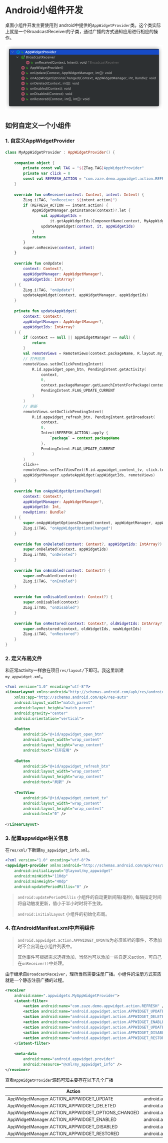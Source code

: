# Android小组件开发

桌面小组件开发主要使用到 android中提供的``AppWidgetProvider``类。这个类实际上就是一个BroadcastReceiver的子类，通过广播的方式通知应用进行相应的操作。

![image-20211101141628354](Appwidget.assets/image-20211101141628354.png)

## 如何自定义一个小组件

### 1. 自定义AppWidgetProvider

```kotlin
class MyAppWidgetProvider : AppWidgetProvider() {

    companion object {
        private const val TAG = "${ZTag.TAG}AppWidgetProvider"
        private var click = 0
        const val REFRESH_ACTION = "com.zaze.demo.appwidget.action.REFRESH"
    }

    override fun onReceive(context: Context, intent: Intent) {
        ZLog.i(TAG, "onReceive: ${intent.action}")
        if (REFRESH_ACTION == intent.action) {
            AppWidgetManager.getInstance(context)?.let {
                val appWidgetIds =
                    it.getAppWidgetIds(ComponentName(context, MyAppWidgetProvider::class.java))
                updateAppWidget(context, it, appWidgetIds)
            }
            return
        }
        super.onReceive(context, intent)
    }

    override fun onUpdate(
        context: Context?,
        appWidgetManager: AppWidgetManager?,
        appWidgetIds: IntArray?
    ) {
        ZLog.i(TAG, "onUpdate")
        updateAppWidget(context, appWidgetManager, appWidgetIds)
    }

    private fun updateAppWidget(
        context: Context?,
        appWidgetManager: AppWidgetManager?,
        appWidgetIds: IntArray?
    ) {
        if (context == null || appWidgetManager == null) {
            return
        }
        val remoteViews = RemoteViews(context.packageName, R.layout.my_appwidget)
        // 打开应用
        remoteViews.setOnClickPendingIntent(
            R.id.appwidget_open_btn, PendingIntent.getActivity(
                context,
                0,
                context.packageManager.getLaunchIntentForPackage(context.packageName),
                PendingIntent.FLAG_UPDATE_CURRENT
            )
        )
        // 刷新
        remoteViews.setOnClickPendingIntent(
            R.id.appwidget_refresh_btn, PendingIntent.getBroadcast(
                context,
                0,
                Intent(REFRESH_ACTION).apply {
                    `package` = context.packageName
                },
                PendingIntent.FLAG_UPDATE_CURRENT
            )
        )
        click++
        remoteViews.setTextViewText(R.id.appwidget_content_tv, click.toString())
        appWidgetManager.updateAppWidget(appWidgetIds, remoteViews)
    }

    override fun onAppWidgetOptionsChanged(
        context: Context?,
        appWidgetManager: AppWidgetManager?,
        appWidgetId: Int,
        newOptions: Bundle?
    ) {
        super.onAppWidgetOptionsChanged(context, appWidgetManager, appWidgetId, newOptions)
        ZLog.i(TAG, "onAppWidgetOptionsChanged")
    }

    override fun onDeleted(context: Context?, appWidgetIds: IntArray?) {
        super.onDeleted(context, appWidgetIds)
        ZLog.i(TAG, "onDeleted")
    }

    override fun onEnabled(context: Context?) {
        super.onEnabled(context)
        ZLog.i(TAG, "onEnabled")
    }

    override fun onDisabled(context: Context?) {
        super.onDisabled(context)
        ZLog.i(TAG, "onDisabled")
    }

    override fun onRestored(context: Context?, oldWidgetIds: IntArray?, newWidgetIds: IntArray?) {
        super.onRestored(context, oldWidgetIds, newWidgetIds)
        ZLog.i(TAG, "onRestored")
    }
}
```



### 2. 定义布局文件

和正常activity一样放在项目``res/layout/``下即可。我这里新建``my_appwidget.xml``。

```xml
<?xml version="1.0" encoding="utf-8"?>
<LinearLayout xmlns:android="http://schemas.android.com/apk/res/android"
    xmlns:app="http://schemas.android.com/apk/res-auto"
    android:layout_width="match_parent"
    android:layout_height="match_parent"
    android:gravity="center"
    android:orientation="vertical">

    <Button
        android:id="@+id/appwidget_open_btn"
        android:layout_width="wrap_content"
        android:layout_height="wrap_content"
        android:text="打开应用" />

    <Button
        android:id="@+id/appwidget_refresh_btn"
        android:layout_width="wrap_content"
        android:layout_height="wrap_content"
        android:text="刷新" />

    <TextView
        android:id="@+id/appwidget_content_tv"
        android:layout_width="wrap_content"
        android:layout_height="wrap_content"
        android:text="0" />

</LinearLayout>
```



### 3. 配置appwidget相关信息

在``res/xml/``下新建``my_appwidget_info.xml``。

```xml
<?xml version="1.0" encoding="utf-8"?>
<appwidget-provider xmlns:android="http://schemas.android.com/apk/res/android"
    android:initialLayout="@layout/my_appwidget"
    android:minWidth="110dp"
    android:minHeight="40dp"
    android:updatePeriodMillis="0" />

```

>``android:updatePeriodMillis`` 小组件的自动更新间隔(毫秒), 每隔指定时间将自动触发更新，值小于半小时时将不生效。
>
>``android:initialLayout`` 小组件的初始化布局。



### 4. 在AndroidManifest.xml中声明组件

>``android.appwidget.action.APPWIDGET_UPDATE``为必须监听的事件，不添加时不会出现在小组件列表中。
>
>其他事件可根据需求选择添加，当然也可以添加一些自定义action，可自己在``onReceiver()``中处理。

由于继承自``BroadcastReceiver``，理所当然需要注册广播。小组件的注册方式实质就是一个静态注册广播的过程。

```xml
<receiver
    android:name=".appwidgets.MyAppWidgetProvider">
    <intent-filter>
        <action android:name="com.zaze.demo.appwidget.action.REFRESH" />
        <action android:name="android.appwidget.action.APPWIDGET_UPDATE" />
        <action android:name="android.appwidget.action.APPWIDGET_DELETED" />
        <action android:name="android.appwidget.action.APPWIDGET_ENABLED" />
        <action android:name="android.appwidget.action.APPWIDGET_UPDATE_OPTIONS" />
        <action android:name="android.appwidget.action.APPWIDGET_DISABLED" />
        <action android:name="android.appwidget.action.APPWIDGET_RESTORED" />
    </intent-filter>

    <meta-data
        android:name="android.appwidget.provider"
        android:resource="@xml/my_appwidget_info" />
</receiver>
```

查看``AppWidgetProvider``源码可知主要存在以下几个广播

| Action                                            | Value                                             |
| ------------------------------------------------- | ------------------------------------------------- |
| AppWidgetManager.ACTION_APPWIDGET_UPDATE          | android.appwidget.action.APPWIDGET_UPDATE         |
| AppWidgetManager.ACTION_APPWIDGET_DELETED         | android.appwidget.action.APPWIDGET_DELETED        |
| AppWidgetManager.ACTION_APPWIDGET_OPTIONS_CHANGED | android.appwidget.action.APPWIDGET_UPDATE_OPTIONS |
| AppWidgetManager.ACTION_APPWIDGET_ENABLED         | android.appwidget.action.APPWIDGET_ENABLED        |
| AppWidgetManager.ACTION_APPWIDGET_DISABLED        | android.appwidget.action.APPWIDGET_DISABLED       |
| AppWidgetManager.ACTION_APPWIDGET_RESTORED        | android.appwidget.action.APPWIDGET_RESTORED       |



